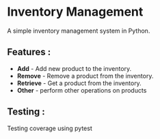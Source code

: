 # Inventory Management
A simple inventory management system in Python.

## Features :
- **Add** - Add new product to the inventory.
- **Remove** - Remove a product from the inventory.
- **Retrieve** - Get a product from the inventory.
- **Other** - perform other operations on products

## Testing :
Testing coverage using pytest